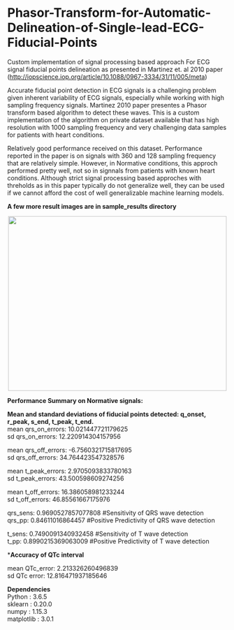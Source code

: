 # Phasor-Transform-for-Automatic-Delineation-of-Single-lead-ECG-Fiducial-Points

Custom implementation of signal processing based approach For ECG signal fiducial points delineation as presented in Martinez et. al 2010 paper (http://iopscience.iop.org/article/10.1088/0967-3334/31/11/005/meta)

Accurate fiducial point detection in ECG signals is a challenging problem given inherent variability of ECG signals, especially while working with high sampling frequency signals. Martinez 2010 paper presentes a Phasor transform based algorithm to detect these waves. This is a custom implementation of the algorithm on private dataset available that has high resolution with 1000 sampling frequency and very challenging data samples for patients with heart conditions.

Relatively good performance received on this dataset. Performance reported in the paper is on signals with 360 and 128 sampling frequency that are relatively simple. However, in Normative conditions, this approch performed pretty well, not so in signnals from patients with known heart conditions. Although strict signal processing based approches with threholds as in this paper typically do not generalize well, they can be used if we cannot afford the cost of well generalizable machine learning models.

**A few more result images are in sample_results directory**  
<p align="center">
<img src="https://github.com/jaideepmurkute/Phasor-Transform-for-Automatic-Delineation-of-Single-lead-ECG-Fiducial-Points/blob/master/sample_results/result_1.png" width="500" height="400" align="center">
</p>

**Performance Summary on Normative signals:**

**Mean and standard deviations of fiducial points detected: q_onset, r_peak, s_end, t_peak, t_end.**  
mean qrs_on_errors:  10.021447721179625  
sd qrs_on_errors:  12.220914304157956  


mean qrs_off_errors:  -6.7560321715817695  
sd qrs_off_errors:  34.764423547328576  


mean t_peak_errors:  2.9705093833780163  
sd t_peak_errors:  43.500598609274256  


mean t_off_errors:  16.386058981233244  
sd t_off_errors:  46.85561667175976  


qrs_sens:  0.9690527857077808 #Sensitivity of QRS wave detection  
qrs_pp:  0.84611016864457 #Positive Predictivity of QRS wave detection  


t_sens:  0.7490091340932458 #Sensitivity of T wave detection  
t_pp:  0.8990215369063009 #Positive Predictivity of T wave detection  


***Accuracy of QTc interval**  

mean QTc_error:  2.213326260496839  
sd QTc error:  12.816471937185646  

**Dependencies**  
Python : 3.6.5  
sklearn : 0.20.0  
numpy : 1.15.3  
matplotlib : 3.0.1  
